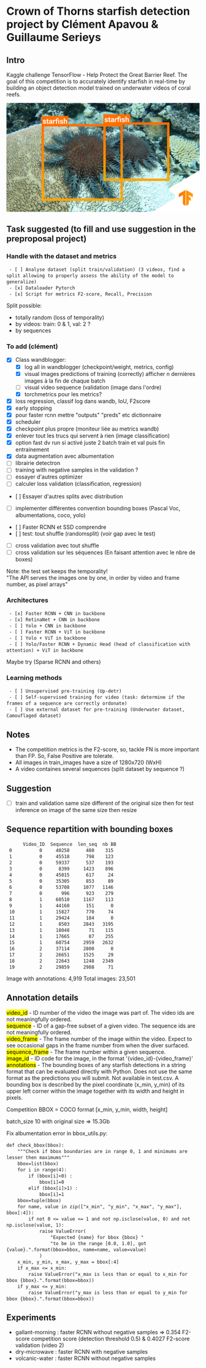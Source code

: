 # Crown of Thorns starfish detection project by Clément Apavou & Guillaume Serieys

## Intro
Kaggle challenge TensorFlow - Help Protect the Great Barrier Reef. 
The goal of this competition is to accurately identify starfish in real-time by building an object detection model trained on underwater videos of coral reefs.

![starfish](images/imageRD.png)

## Task suggested (to fill and use suggestion in the preproposal project)
### Handle with the dataset and metrics
     - [ ] Analyse dataset (split train/validation) (3 videos, find a split allowing to properly assess the ability of the model to generalize) 
     - [x] Dataloader Pytorch
     - [x] Script for metrics F2-score, Recall, Precision
Split possible: 
-    totally random (loss of temporality)
-    by videos: train: 0 & 1, val: 2 ?
-    by sequences
### To add (clément)
- [x] Class wandblogger:
     - [X] log all in wandblogger (checkpoint/weight, metrics, config)
     - [X] visual images predictions of training (correctly) afficher n dernières images à la fin de chaque batch
     - [ ] visual video sequence (validation (image dans l'ordre)
     - [x] torchmetrics pour les metrics?
- [X] loss regression, classif log dans wandb, IoU, F2score
- [X] early stopping
- [X] pour faster rcnn mettre "outputs" "preds" etc dictionnaire
- [x] scheduler
- [X] checkpoint plus propre (moniteur liée au metrics wandb)
- [X] enlever tout les trucs qui servent à rien (image classification)
- [X] option fast dv run si activé juste 2 batch train et val puis fin entrainement
- [x] data augmentation avec albumentation
- [ ] librairie detectron
- [ ] training with negative samples in the validation ?
- [ ] essayer d'autres optimizer
- [ ] calculer loss validation (classification, regression)
- [ ] Essayer d'autres splits avec distribution 
- [ ] implementer différentes convention bounding boxes (Pascal Voc, albumentations, coco, yolo)
- [ ] Faster RCNN et SSD comprendre
- [ ] test: tout shuffle (randomsplit) (voir gap avec le test)
- [ ] cross validation avec tout shuffle
- [ ] cross validation sur les séquences (En faisant attention avec le nbre de boxes)

Note: the test set keeps the temporality!\
"The API serves the images one by one, in order by video and frame number, as pixel arrays"
### Architectures 
     - [x] Faster RCNN + CNN in backbone 
     - [x] RetinaNet + CNN in backbone 
     - [ ] Yolo + CNN in backbone 
     - [ ] Faster RCNN + ViT in backbone 
     - [ ] Yolo + ViT in backbone
     - [ ] Yolo/Faster RCNN + Dynamic Head (head of classification with attention) + ViT in backbone
Maybe try (Sparse RCNN and others)
### Learning methods 
     - [ ] Unsupervised pre-training (Up-detr)
     - [ ] Self-supervised training for video (task: determine if the frames of a sequence are correctly ordonate)
     - [ ] Use external dataset for pre-training (Underwater dataset, Camouflaged dataset)

## Notes
- The competition metrics is the F2-score, so, tackle FN is more important than FP. So, False Positive are tolerate.
- All images in train_images have a size of 1280x720 (WxH)
- A video containes several sequences (split dataset by sequence ?) 
## Suggestion
- [ ] train and validation same size different of the original size then for test inference on image of the same size then resize 

## Sequence repartition with bounding boxes
          Video_ID  Sequence  len_seq  nb BB
     0          0     40258      480    315
     1          0     45518      798    123
     2          0     59337      537    193
     3          0      8399     1423    896
     4          0     45015      617     24
     5          0     35305      853     89
     6          0     53708     1077   1146
     7          0       996      923    279
     8          1     60510     1167    113
     9          1     44160      151      0
     10         1     15827      770     74
     11         1     29424      184      0
     12         1      8503     2843   3195
     13         1     18048       71    115
     14         1     17665       87    255
     15         1     60754     2959   2632
     16         2     37114     2800      0
     17         2     26651     1525     29
     18         2     22643     1248   2349
     19         2     29859     2988     71
Image with annotations: 4,919
Total images: 23,501
## Annotation details
<mark>video_id</mark> - ID number of the video the image was part of. The video ids are not meaningfully ordered.\
<mark>sequence</mark> - ID of a gap-free subset of a given video. The sequence ids are not meaningfully ordered.\
<mark>video_frame</mark> - The frame number of the image within the video. Expect to see occasional gaps in the frame number from when the diver surfaced.\
<mark>sequence_frame</mark> - The frame number within a given sequence.\
<mark>image_id</mark> - ID code for the image, in the format '{video_id}-{video_frame}'\
<mark>annotations</mark> - The bounding boxes of any starfish detections in a string format that can be evaluated directly with Python. Does not use the same format as the predictions you will submit. Not available in test.csv. A bounding box is described by the pixel coordinate (x_min, y_min) of its upper left corner within the image together with its width and height in pixels.

Competition BBOX = COCO format [x_min, y_min, width, height]

batch_size 10 with original size => 15.3Gb

Fix albumentation error in bbox_utils.py:
```
def check_bbox(bbox):
    """Check if bbox boundaries are in range 0, 1 and minimums are lesser then maximums"""
    bbox=list(bbox)
    for i in range(4):
        if (bbox[i]<0) :
            bbox[i]=0
        elif (bbox[i]>1) :
            bbox[i]=1
    bbox=tuple(bbox)
    for name, value in zip(["x_min", "y_min", "x_max", "y_max"], bbox[:4]):
        if not 0 <= value <= 1 and not np.isclose(value, 0) and not np.isclose(value, 1):
            raise ValueError(
                "Expected {name} for bbox {bbox} "
                "to be in the range [0.0, 1.0], got {value}.".format(bbox=bbox, name=name, value=value)
            )
    x_min, y_min, x_max, y_max = bbox[:4]
    if x_max <= x_min:
        raise ValueError("x_max is less than or equal to x_min for bbox {bbox}.".format(bbox=bbox))
    if y_max <= y_min:
        raise ValueError("y_max is less than or equal to y_min for bbox {bbox}.".format(bbox=bbox))
```

## Experiments
- gallant-morning : faster RCNN without negative samples => 0.354 F2-score competition score (detection threshold 0.5) & 0.4027 F2-score validation (video 2)
- dry-microwave : faster RCNN with negative samples
- volcanic-water : faster RCNN without negative samples